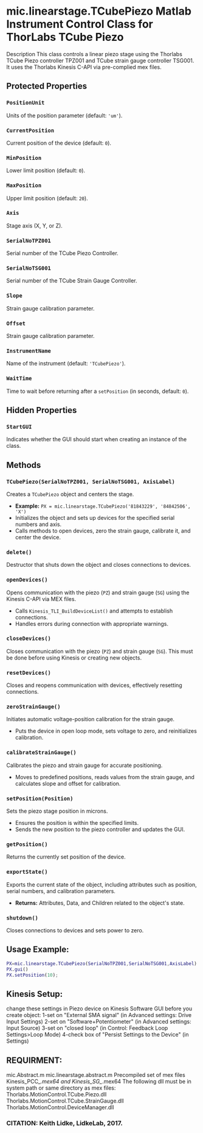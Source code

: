# mic.linearstage.TCubePiezo Matlab Instrument Control Class for ThorLabs TCube Piezo

Description
This class controls a linear piezo stage using the Thorlabs TCube Piezo
controller TPZ001 and TCube strain gauge controller TSG001. It uses the Thorlabs
Kinesis C-API via pre-complied mex files.

## Protected Properties

### `PositionUnit`
Units of the position parameter (default: `'um'`).

### `CurrentPosition`
Current position of the device (default: `0`).

### `MinPosition`
Lower limit position (default: `0`).

### `MaxPosition`
Upper limit position (default: `20`).

### `Axis`
Stage axis (X, Y, or Z).

### `SerialNoTPZ001`
Serial number of the TCube Piezo Controller.

### `SerialNoTSG001`
Serial number of the TCube Strain Gauge Controller.

### `Slope`
Strain gauge calibration parameter.

### `Offset`
Strain gauge calibration parameter.

### `InstrumentName`
Name of the instrument (default: `'TCubePiezo'`).

### `WaitTime`
Time to wait before returning after a `setPosition` (in seconds, default: `0`).

## Hidden Properties

### `StartGUI`
Indicates whether the GUI should start when creating an instance of the class.

## Methods

### `TCubePiezo(SerialNoTPZ001, SerialNoTSG001, AxisLabel)`
Creates a `TCubePiezo` object and centers the stage.
- **Example:** `PX = mic.linearstage.TCubePiezo('81843229', '84842506', 'X')`
- Initializes the object and sets up devices for the specified serial numbers and axis.
- Calls methods to open devices, zero the strain gauge, calibrate it, and center the device.

### `delete()`
Destructor that shuts down the object and closes connections to devices.

### `openDevices()`
Opens communication with the piezo (`PZ`) and strain gauge (`SG`) using the Kinesis C-API via MEX files.
- Calls `Kinesis_TLI_BuildDeviceList()` and attempts to establish connections.
- Handles errors during connection with appropriate warnings.

### `closeDevices()`
Closes communication with the piezo (`PZ`) and strain gauge (`SG`). This must be done before using Kinesis or creating new objects.

### `resetDevices()`
Closes and reopens communication with devices, effectively resetting connections.

### `zeroStrainGauge()`
Initiates automatic voltage-position calibration for the strain gauge.
- Puts the device in open loop mode, sets voltage to zero, and reinitializes calibration.

### `calibrateStrainGauge()`
Calibrates the piezo and strain gauge for accurate positioning.
- Moves to predefined positions, reads values from the strain gauge, and calculates slope and offset for calibration.

### `setPosition(Position)`
Sets the piezo stage position in microns.
- Ensures the position is within the specified limits.
- Sends the new position to the piezo controller and updates the GUI.

### `getPosition()`
Returns the currently set position of the device.

### `exportState()`
Exports the current state of the object, including attributes such as position, serial numbers, and calibration parameters.
- **Returns:** Attributes, Data, and Children related to the object's state.

### `shutdown()`
Closes connections to devices and sets power to zero.
## Usage Example:
```matlab
PX=mic.linearstage.TCubePiezo(SerialNoTPZ001,SerialNoTSG001,AxisLabel)
PX.gui()
PX.setPosition(10);
```
## Kinesis Setup:
change these settings in Piezo device on Kinesis Software GUI before you create object:
1-set on "External SMA signal" (in Advanced settings: Drive Input Settings)
2-set on "Software+Potentiometer" (in Advanced settings: Input Source)
3-set on "closed loop" (in Control: Feedback Loop Settings>Loop Mode)
4-check box of "Persist Settings to the Device" (in Settings)

## REQUIRMENT:
mic.Abstract.m
mic.linearstage.abstract.m
Precompiled set of mex files Kinesis_PCC_*.mex64 and Kinesis_SG_*.mex64
The following dll must be in system path or same directory as mex files:
Thorlabs.MotionControl.TCube.Piezo.dll
Thorlabs.MotionControl.TCube.StrainGauge.dll
Thorlabs.MotionControl.DeviceManager.dll

### CITATION: Keith Lidke, LidkeLab, 2017.

